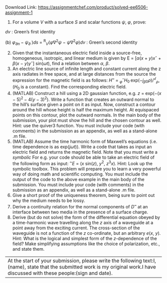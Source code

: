 Download Link: https://assignmentchef.com/product/solved-ee6506-assignment-1
<br>



<ol>

 <li>For a volume <em>V </em>with a surface <em>S </em>and scalar functions <em>ψ</em>, <em>φ</em>, prove:</li>

</ol>

<em>dv        </em>: Green’s first identity

(b) <em>φ<sub>∂n </sub></em>− <em>ψ<sub>∂ </sub></em>)<em>ds </em>= <sup>R</sup><em><sub>V</sub></em>(<em>φ</em>∇<sup>2</sup><em>ψ </em>− <em>ψ</em>∇<sup>2</sup><em>φ</em>)<em>dv </em>: Green’s second identity

<ol start="2">

 <li>Given that the instantaneous electric field inside a source-free, homogeneous, isotropic, and linear medium is given by E = [<em>α</em>(<em>x </em>+ <em>y</em>)<em>x</em>ˆ + <em>β</em>(<em>x </em>− <em>y</em>)<em>y</em>ˆ] sin(<em>ωt</em>), find a relation between <em>α</em>, <em>β</em>.</li>

 <li>An electric line source of infinite length and constant current along the z axis radiates in free space, and at large distances from the source the expression for the magnetic field is as follows: <em>H</em><em><sup>~ </sup></em>= <em><sub>φ</sub></em>ˆ<em>H</em><sub>0 </sub>exp(−<em>j</em><em><sub>β</sub></em><sub>0</sub><em>ρ</em>)/<sup>√</sup><em><sub>ρ</sub></em>, (<em>H</em><sub>0 </sub>is a constant). Find the corresponding electric field.</li>

 <li>(MATLAB) Construct a hill using a 2D gaussian function, e.g. <em>z </em>= exp(−(<em>x </em>− 5)<sup>2 </sup>− 4(<em>y </em>− 3)<sup>2</sup>). Write a function that creates an outward normal to the hill’s surface given a point on it as input. Now, construct a contour around the hill whose height is half the maximum height. At equispaced points on this contour, plot the outward normals. In the main body of the submission, your plot must show the hill and the chosen contour as well. Hint: use the quiver3 function. You must include your code (with comments) in the submission as an appendix, as well as a stand-alone .m file.</li>

 <li>(MATLAB) Assume the time harmonic form of Maxwell’s equations (i.e. time dependence is as exp(<em>jωt</em>)). Write a code that takes as input an electric field and returns the magnetic field. Note that you must write a <em>symbolic </em> For e.g. your code should be able to take an electric field of the following form as input: <em><sup>~</sup>E </em>= (<em>x </em>sin(<em>z</em>), <em>y</em><sup>2</sup>, <em>z</em><sup>3</sup><em>x</em>). Hint: Look up the symbolic toolbox. This problem will prepare you to learn a very powerful way of doing math and scientific computing. You must include the output of the code to the above example in the main body of the submission. You must include your code (with comments) in the submission as an appendix, as well as a stand-alone .m file.</li>

 <li>Give a short proof of the uniqueness theorem, being sure to point out why the medium needs to be lossy.</li>

 <li>Derive a continuity relation for the normal components of <em>D</em><em><sup>~ </sup></em>at an interface between two media in the presence of a surface charge.</li>

 <li>Derive (but do not solve) the form of the differential equation obeyed by a time-harmonic wave travelling along the <em>z </em>axis of a waveguide at a point away from the exciting current. The cross-section of the waveguide is not a function of the <em>z </em>co-ordinate, but an arbitrary <em>e</em>(<em>x</em>, <em>y</em>). Hint: What is the logical and simplest form of the <em>z</em>-dependence of the field? Make simplifying assumptions like the choice of polarization, etc., and state them.</li>

</ol>

<table width="680">

 <tbody>

  <tr>

   <td width="680">At the start of your submission, please write the following text:I,                                                   (name), state that the submitted work is my original work.I have discussed with these people:(sign and date).</td>

  </tr>

 </tbody>

</table>


